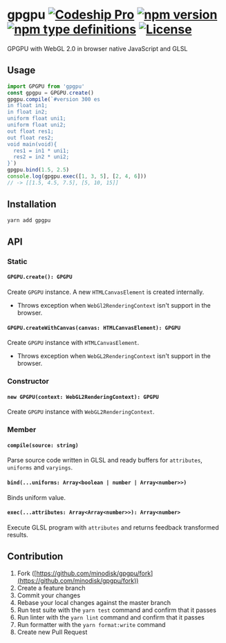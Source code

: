 # gpgpu [![Codeship Pro][build]](https://app.codeship.com/projects/320617) [![npm version][npm]](https://www.npmjs.com/package/gpgpu) [![npm type definitions][types]](https://www.typescriptlang.org/) [![License][license]](./LICENSE)

GPGPU with WebGL 2.0 in browser native JavaScript and GLSL

## Usage

```js
import GPGPU from 'gpgpu'
const gpgpu = GPGPU.create()
gpgpu.compile(`#version 300 es
in float in1;
in float in2;
uniform float uni1;
uniform float uni2;
out float res1;
out float res2;
void main(void){
  res1 = in1 * uni1;
  res2 = in2 * uni2;
}`)
gpgpu.bind(1.5, 2.5)
console.log(gpgpu.exec([1, 3, 5], [2, 4, 6]))
// -> [[1.5, 4.5, 7.5], [5, 10, 15]]
```

## Installation

```sh
yarn add gpgpu
```

## API

### Static

#### `GPGPU.create(): GPGPU`

Create `GPGPU` instance. A new `HTMLCanvasElement` is created internally.

- Throws exception when `WebGl2RenderingContext` isn't support in the browser.

#### `GPGPU.createWithCanvas(canvas: HTMLCanvasElement): GPGPU`

Create `GPGPU` instance with `HTMLCanvasElement`.

- Throws exception when `WebGL2RenderingContext` isn't support in the browser.

### Constructor

#### `new GPGPU(context: WebGL2RenderingContext): GPGPU`

Create `GPGPU` instance with `WebGL2RenderingContext`.

### Member

#### `compile(source: string)`

Parse source code written in GLSL and ready buffers for `attributes`, `uniforms` and `varyings`.

#### `bind(...uniforms: Array<boolean | number | Array<number>>)`

Binds uniform value.

#### `exec(...attributes: Array<Array<number>>): Array<number>`

Execute GLSL program with `attributes` and returns feedback transformed results.

## Contribution

1. Fork ([https://github.com/minodisk/gpgpu/fork](https://github.com/minodisk/gpgpu/fork))
2. Create a feature branch
3. Commit your changes
4. Rebase your local changes against the master branch
5. Run test suite with the `yarn test` command and confirm that it passes
6. Run linter with the `yarn lint` command and confirm that it passes
7. Run formatter with the `yarn format:write` command
8. Create new Pull Request

[build]: https://img.shields.io/codeship/cd489ed0-f3a4-0136-9313-4661328143ed/master.svg?style=flat-square
[license]: https://img.shields.io/github/license/minodisk/gpgpu.svg?style=flat-square
[npm]: https://img.shields.io/npm/v/gpgpu.svg?style=flat-square
[types]: https://img.shields.io/npm/types/gpgpu.svg?style=flat-square
